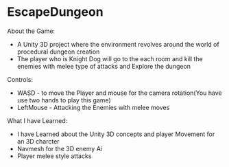 # EscapeDungeon

About the Game:
* A Unity 3D project where the environment revolves around the world of procedural dungeon creation 
* The player who is Knight Dog will go to the each room and kill the enemies with melee type of attacks and Explore the dungeon

Controls:
* WASD - to move the Player and mouse for the camera rotation(You have use two hands to play this game)
* LeftMouse -  Attacking the Enemies with melee moves

What I have Learned:
* I have Learned about the Unity 3D concepts and player Movement for an 3D charcter
* Navmesh for the 3D enemy Ai
* Player melee style attacks 
